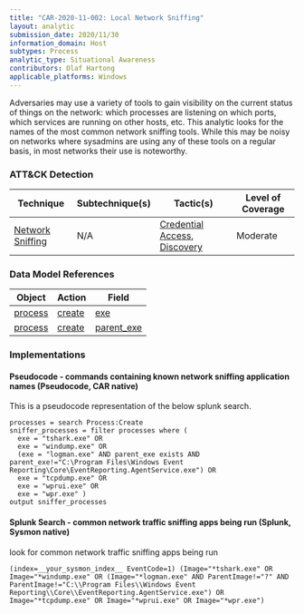 ```yaml
---
title: "CAR-2020-11-002: Local Network Sniffing"
layout: analytic
submission_date: 2020/11/30
information_domain: Host
subtypes: Process
analytic_type: Situational Awareness
contributors: Olaf Hartong
applicable_platforms: Windows
---
```


Adversaries may use a variety of tools to gain visibility on the current status of things on the network: which processes are listening on which ports, which services are running on other hosts, etc. This analytic looks for the names of the most common network sniffing tools. While this may be noisy on networks where sysadmins are using any of these tools on a regular basis, in most networks their use is noteworthy.


### ATT&CK Detection

|Technique|Subtechnique(s)|Tactic(s)|Level of Coverage|
|---|---|---|---|
|[Network Sniffing](https://attack.mitre.org/techniques/T1040/)|N/A|[Credential Access](https://attack.mitre.org/tactics/TA0006/), [Discovery](https://attack.mitre.org/tactics/TA0007/)|Moderate|

### Data Model References

|Object|Action|Field|
|---|---|---|
|[process](/data_model/process) | [create](/data_model/process#create) | [exe](/data_model/process#exe) |
|[process](/data_model/process) | [create](/data_model/process#create) | [parent_exe](/data_model/process#parent_exe) |


### Implementations

#### Pseudocode - commands containing known network sniffing application names (Pseudocode, CAR native)


This is a pseudocode representation of the below splunk search.


```
processes = search Process:Create
sniffer_processes = filter processes where (
  exe = "tshark.exe" OR
  exe = "windump.exe" OR
  (exe = "logman.exe" AND parent_exe exists AND parent_exe!="C:\Program Files\Windows Event Reporting\Core\EventReporting.AgentService.exe") OR
  exe = "tcpdump.exe" OR
  exe = "wprui.exe" OR
  exe = "wpr.exe" )
output sniffer_processes
```


#### Splunk Search - common network traffic sniffing apps being run (Splunk, Sysmon native)


look for common network traffic sniffing apps being run


```
(index=__your_sysmon_index__ EventCode=1) (Image="*tshark.exe" OR Image="*windump.exe" OR (Image="*logman.exe" AND ParentImage!="?" AND ParentImage!="C:\\Program Files\\Windows Event Reporting\\Core\\EventReporting.AgentService.exe") OR Image="*tcpdump.exe" OR Image="*wprui.exe" OR Image="*wpr.exe")
```




